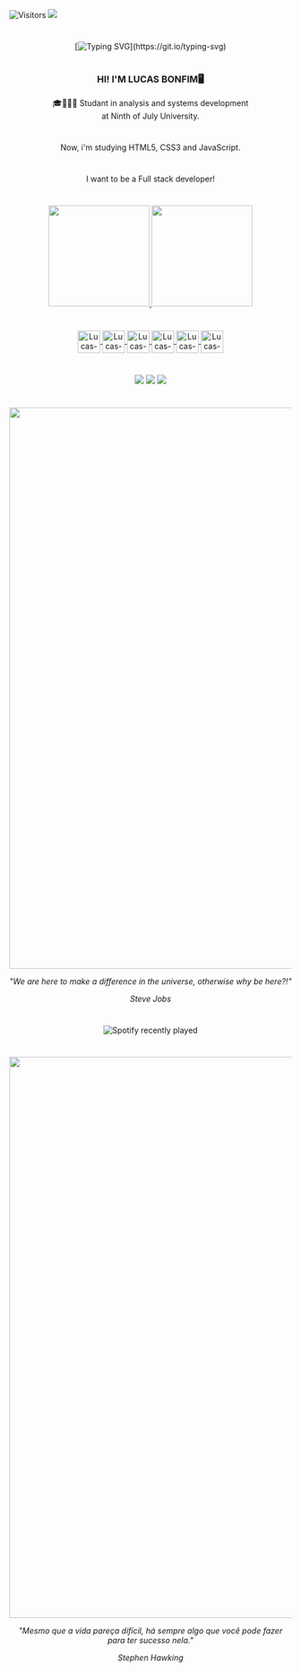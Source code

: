  ![Visitors](https://api.visitorbadge.io/api/visitors?path=https%3A%2F%2Fgithub.com%2FBonfimLucas&label=visitors&labelColor=%2337d67a&countColor=%23555555&style=flat)
 <img src="https://i.pinimg.com/originals/cf/23/d5/cf23d5c33ff1ad50cf49d02721b4b5e2.gif">
#

<div align='center'>

[![Typing SVG](https://readme-typing-svg.demolab.com?font=Fira+Code&pause=1000&color=81F75B&width=435&lines=Bem+vindo(a)+ao+meu+reposit%C3%B3rio!;Welcome+to+my+Github+profile!;%E6%AD%A1%E8%BF%8E%E4%BE%86%E5%88%B0%E6%88%91%E7%9A%84+Github+%E5%80%8B%E4%BA%BA%E8%B3%87%E6%96%99%EF%BC%81;%E0%A4%AE%E0%A5%87%E0%A4%B0%E0%A5%87+%E0%A4%9C%E0%A5%80%E0%A4%A5%E0%A4%AC+%E0%A4%AA%E0%A5%8D%E0%A4%B0%E0%A5%8B%E0%A4%AB%E0%A4%BE%E0%A4%87%E0%A4%B2+%E0%A4%AE%E0%A5%87%E0%A4%82+%E0%A4%86%E0%A4%AA%E0%A4%95%E0%A4%BE+%E0%A4%B8%E0%A5%8D%E0%A4%B5%E0%A4%BE%E0%A4%97%E0%A4%A4+%E0%A4%B9%E0%A5%88!)](https://git.io/typing-svg)

</div>

#
<div align = "center">
<H3> HI! I'M LUCAS BONFIM🖥</H3>
🎓👨🏽‍🎓 Studant in analysis and systems development<br> at Ninth of July University.<br>

#
Now, i'm studying HTML5, CSS3 and JavaScript.<br>

#

I want to be a Full stack developer!
<br>
</div>

#

<div align="center">
  <a href="https://github.com/BonfimLucas">
  <img height="180em" src="https://github-readme-stats.vercel.app/api?username=BonfimLucas&show_icons=true&theme=blue-green"/>
  <img height="180em" src="https://github-readme-stats.vercel.app/api/top-langs/?username=BonfimLucas&layout=compact&langs_count=7&theme=blue-green"/>
</div>
  
 #
    
  <div align="center">
  <img align="center" alt="Lucas-HTML" height="40" width="40" src="https://cdn.jsdelivr.net/gh/devicons/devicon/icons/html5/html5-original.svg"/>
  <img align="center" alt="Lucas-CSS" height="40" width="40" src="https://cdn.jsdelivr.net/gh/devicons/devicon/icons/css3/css3-original.svg"/>
  <img align="center" alt="Lucas-JAVASCRIPT" height="40" width="40" src="https://cdn.jsdelivr.net/gh/devicons/devicon/icons/javascript/javascript-original.svg"/>
  <img align="center" alt="Lucas-C" height="40" width="40" src="https://cdn.jsdelivr.net/gh/devicons/devicon/icons/c/c-original.svg"/>
  <img align="center" alt="Lucas-PYTHON" height="40" width="40" src="https://cdn.jsdelivr.net/gh/devicons/devicon/icons/python/python-original.svg"/>
  <img align="center" alt="Lucas-ICON" height="40" width="40" src="https://cdn.jsdelivr.net/gh/devicons/devicon/icons/mysql/mysql-original.svg"/>
  
   
    
  
    
  </div>
  
  #
    
  <div align="center">
   <a href="https://www.instagram.com/lucasbonfimzz/" target="_blank"><img src="https://img.shields.io/badge/-Instagram-%23E4405F?style=for-the-badge&logo=instagram&logoColor=white" target="_blank"></a>
   <a href="https://www.linkedin.com/in/lucas-bonfim-8a29b922b/" target="_blank"><img src="https://img.shields.io/badge/LinkedIn-0077B5?style=for-the-badge&logo=linkedin&logoColor=white" target="_blank"></a>
   <a href="https://open.spotify.com/user/0629dlkwu27l6v9mv9ht9ccom" target="_blank"><img src="https://img.shields.io/badge/Spotify-1ED760?&style=for-the-badge&logo=spotify&logoColor=white" target="_blank"></a>  
  </div>

#

<div align = 'center'>

<img src="https://i.pinimg.com/originals/86/d7/5a/86d75a902dda5a4c6ac4b95d8a5afba4.gif" width="1000">

 <i>"We are here to make a difference in the universe, otherwise why be here?!"
  
  Steve Jobs</i>
</div>

#

<div align="center">

![Spotify recently played](https://spotify-recently-played-readme.vercel.app/api?user=0629dlkwu27l6v9mv9ht9ccom&count=1)

</div>  
 
 #
 
 <div align = 'center'>
  
 <img src="https://i.pinimg.com/originals/59/9b/49/599b49d09b1e9a4014dac365dcf00d99.gif" width = "1000">
 
 <i>"Mesmo que a vida pareça difícil, há sempre algo que você pode fazer para ter sucesso nela."
  
  Stephen Hawking</i>
 
 </div>

